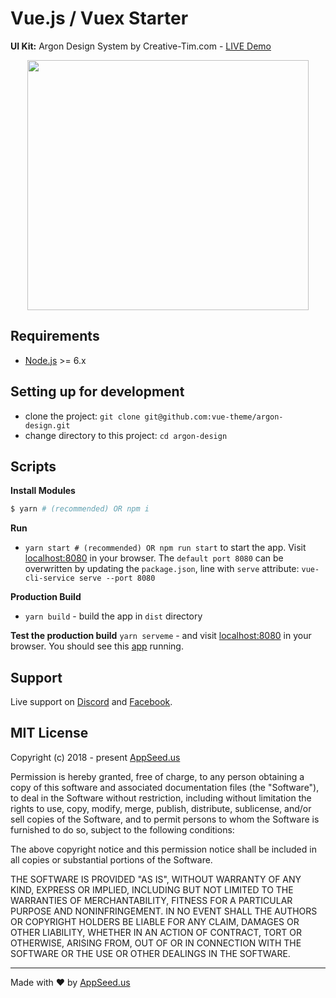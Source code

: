 
Vue.js / Vuex Starter
====
**UI Kit:** Argon Design System by Creative-Tim.com - [LIVE Demo](https://vue-theme-argon-design.appseed.us) 

<p align="center">
  <img width="450" height="400" src="https://appseed.us/static/products/appctargvuexx1x06/thumbnail-max.png">
</p>

## Requirements
- [Node.js](https://nodejs.org/) >= 6.x

## Setting up for development
* clone the project: `git clone git@github.com:vue-theme/argon-design.git`
* change directory to this project: `cd argon-design`

## Scripts
**Install Modules**
```bash
$ yarn # (recommended) OR npm i
```

**Run**
* `yarn start # (recommended) OR npm run start` to start the app. Visit [localhost:8080](http://localhost:8080) in your browser. The `default port 8080` can be overwritten by updating the `package.json`, line with `serve` attribute: `vue-cli-service serve --port 8080`

**Production Build**
* `yarn build` - build the app in `dist` directory

**Test the production build**
`yarn serveme` - and visit [localhost:8080](http://localhost:8080) in your browser. You should see this [app](https://vuejs.appseed.us) running.  

## Support
Live support on [Discord](https://discord.gg/fZC6hup) and [Facebook](https://www.facebook.com/groups/fullstack.apps.generator). 

## MIT License

Copyright (c) 2018 - present [AppSeed.us](https://www.appseed.us/?ref=github) 

Permission is hereby granted, free of charge, to any person obtaining a copy of this software and associated documentation files (the "Software"), to deal in the Software without restriction, including without limitation the rights to use, copy, modify, merge, publish, distribute, sublicense, and/or sell copies of the Software, and to permit persons to whom the Software is furnished to do so, subject to the following conditions:

The above copyright notice and this permission notice shall be included in all copies or substantial portions of the Software.

THE SOFTWARE IS PROVIDED "AS IS", WITHOUT WARRANTY OF ANY KIND, EXPRESS OR IMPLIED, INCLUDING BUT NOT LIMITED TO THE WARRANTIES OF MERCHANTABILITY, FITNESS FOR A PARTICULAR PURPOSE AND NONINFRINGEMENT. IN NO EVENT SHALL THE AUTHORS OR COPYRIGHT HOLDERS BE LIABLE FOR ANY CLAIM, DAMAGES OR OTHER LIABILITY, WHETHER IN AN ACTION OF CONTRACT, TORT OR OTHERWISE, ARISING FROM, OUT OF OR IN CONNECTION WITH THE SOFTWARE OR THE USE OR OTHER DEALINGS IN THE SOFTWARE.

---
Made with ♥ by [AppSeed.us]("https://appseed.us")
